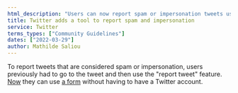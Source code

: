 ```yaml
---
html_description: "Users can now report spam or impersonation tweets using a form without needing a Twitter account."
title: Twitter adds a tool to report spam and impersonation
service: Twitter
terms_types: ["Community Guidelines"]
dates: ["2022-03-29"]
author: Mathilde Saliou
---
```


To report tweets that are considered spam or impersonation, users previously had to go to the tweet and then use the "report tweet" feature. [Now](https://github.com/OpenTermsArchive/france-elections-versions/commit/056ada5513abfade20cd73458e56e41abe2f80cf?short_path=3089779#diff-3089779674bfd306d704d6da138bf9e166d07e8145f5bb30e7998f2fcdf9cdcf) they can use [a form](https://help.twitter.com/fr/forms/authenticity/impersonation) without having to have a Twitter account.
